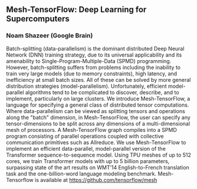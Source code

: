 ## Mesh-TensorFlow: Deep Learning for Supercomputers
### Noam Shazeer (Google Brain)

Batch-splitting (data-parallelism) is the dominant distributed Deep Neural Network (DNN) training strategy, due to its universal applicability and its amenability to Single-Program-Multiple-Data (SPMD) programming. However, batch-splitting suffers from problems including the inability to train very large models (due to memory constraints), high latency, and inefficiency at small batch sizes. All of these can be solved by more general distribution strategies (model-parallelism). Unfortunately, efficient model-parallel algorithms tend to be complicated to discover, describe, and to implement, particularly on large clusters. We introduce Mesh-TensorFlow, a language for specifying a general class of distributed tensor computations. Where data-parallelism can be viewed as splitting tensors and operations along the "batch" dimension, in Mesh-TensorFlow, the user can specify any tensor-dimensions to be split across any dimensions of a multi-dimensional mesh of processors. A Mesh-TensorFlow graph compiles into a SPMD program consisting of parallel operations coupled with collective communication primitives such as Allreduce. We use Mesh-TensorFlow to implement an efficient data-parallel, model-parallel version of the Transformer sequence-to-sequence model. Using TPU meshes of up to 512 cores, we train Transformer models with up to 5 billion parameters, surpassing state of the art results on WMT’14 English-to-French translation task and the one-billion-word language modeling benchmark. Mesh-Tensorflow is available at https://github.com/tensorflow/mesh

